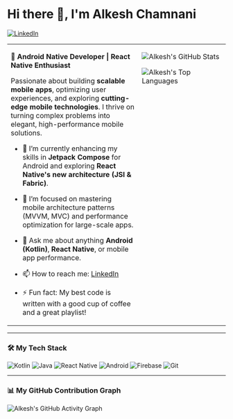 # Hi there 👋, I'm Alkesh Chamnani

<a href="https://www.linkedin.com/in/alkesh-chamnani-2b221259/"><img src="https://img.shields.io/badge/LinkedIn-0A66C2?style=for-the-badge&logo=linkedin&logoColor=white" alt="LinkedIn"></a>
<table>
  <tr>
    <td valign="top" width="60%">
      
**🚀 Android Native Developer | React Native Enthusiast**

Passionate about building **scalable mobile apps**, optimizing user experiences, and exploring **cutting-edge mobile technologies**. I thrive on turning complex problems into elegant, high-performance mobile solutions.

- 🔭 I’m currently enhancing my skills in **Jetpack Compose** for Android and exploring **React Native's new architecture (JSI & Fabric)**.
- 🌱 I’m focused on mastering mobile architecture patterns (MVVM, MVC) and performance optimization for large-scale apps.
- 💬 Ask me about anything **Android (Kotlin)**, **React Native**, or mobile app performance.
- 📫 How to reach me: [LinkedIn](https://www.linkedin.com/in/alkesh-chamnani-2b221259/)
- ⚡ Fun fact: My best code is written with a good cup of coffee and a great playlist!

    </td>
    <td valign="top" width="40%">

    ![Alkesh's GitHub Stats](https://github-readme-stats.vercel.app/api?username=AlkeshChamnani&show_icons=true&theme=react-dark&include_all_commits=true&count_private=true)
    
    ![Alkesh's Top Languages](https://github-readme-stats.vercel.app/api/top-langs/?username=AlkeshChamnani&layout=compact&theme=react-dark&langs_count=8)

    </td>
  </tr>
</table>

---

### 🛠️ My Tech Stack

![Kotlin](https://img.shields.io/badge/Kotlin-FF5722?style=for-the-badge&logo=kotlin&logoColor=white)
![Java](https://img.shields.io/badge/Java-007396?style=for-the-badge&logo=java&logoColor=white)
![React Native](https://img.shields.io/badge/React_Native-61DAFB?style=for-the-badge&logo=react&logoColor=black)
![Android](https://img.shields.io/badge/Android-3DDC84?style=for-the-badge&logo=android&logoColor=white)
![Firebase](https://img.shields.io/badge/Firebase-FFCA28?style=for-the-badge&logo=firebase&logoColor=black)
![Git](https://img.shields.io/badge/Git-F05032?style=for-the-badge&logo=git&logoColor=white)

---

### 📊 My GitHub Contribution Graph

![Alkesh's GitHub Activity Graph](https://github-readme-activity-graph.vercel.app/graph?username=AlkeshChamnani&theme=react-dark&hide_border=false)
